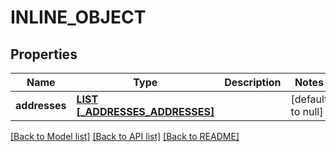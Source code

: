 # INLINE_OBJECT

## Properties
Name | Type | Description | Notes
------------ | ------------- | ------------- | -------------
**addresses** | [**LIST [_ADDRESSES_ADDRESSES]**](_addresses_addresses.md) |  | [default to null]

[[Back to Model list]](../README.md#documentation-for-models) [[Back to API list]](../README.md#documentation-for-api-endpoints) [[Back to README]](../README.md)


